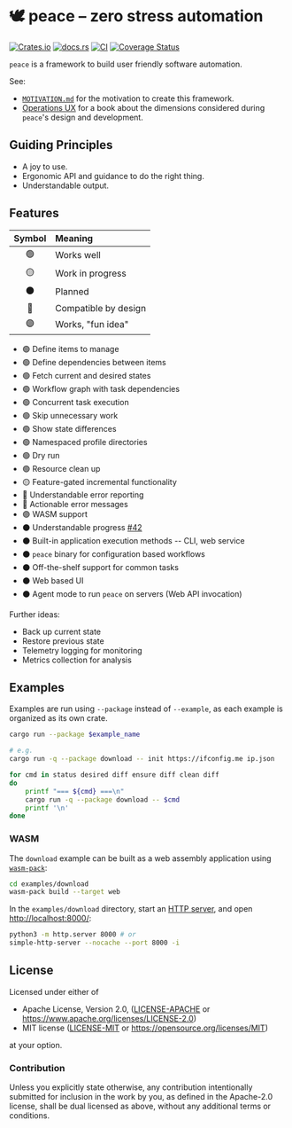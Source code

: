 # 🕊️ peace &ndash; zero stress automation

[![Crates.io](https://img.shields.io/crates/v/peace.svg)](https://crates.io/crates/peace)
[![docs.rs](https://img.shields.io/docsrs/peace)](https://docs.rs/peace)
[![CI](https://github.com/azriel91/peace/workflows/CI/badge.svg)](https://github.com/azriel91/peace/actions/workflows/ci.yml)
[![Coverage Status](https://codecov.io/gh/azriel91/peace/branch/main/graph/badge.svg)](https://codecov.io/gh/azriel91/peace)

`peace` is a framework to build user friendly software automation.

See:

* [`MOTIVATION.md`](MOTIVATION.md) for the motivation to create this framework.
* [Operations UX](https://azriel.im/ops_ux/) for a book about the dimensions considered during `peace`'s design and development.


## Guiding Principles

* A joy to use.
* Ergonomic API and guidance to do the right thing.
* Understandable output.


## Features

| Symbol | Meaning              |
|:------:|:---------------------|
|   🟢   | Works well           |
|   🟡   | Work in progress     |
|   ⚫   | Planned              |
|   🔵   | Compatible by design |
|   🟣   | Works, "fun idea"    |

* 🟢 Define items to manage
* 🟢 Define dependencies between items
* 🟢 Fetch current and desired states
* 🟢 Workflow graph with task dependencies
* 🟢 Concurrent task execution
* 🟢 Skip unnecessary work
* 🟢 Show state differences
* 🟢 Namespaced profile directories
* 🟢 Dry run
* 🟢 Resource clean up
* 🟡 Feature-gated incremental functionality
* 🔵 Understandable error reporting
* 🔵 Actionable error messages
* 🟣 WASM support
* ⚫ Understandable progress [#42]
* ⚫ Built-in application execution methods -- CLI, web service
* ⚫ `peace` binary for configuration based workflows
* ⚫ Off-the-shelf support for common tasks
* ⚫ Web based UI
* ⚫ Agent mode to run `peace` on servers (Web API invocation)

Further ideas:

* Back up current state
* Restore previous state
* Telemetry logging for monitoring
* Metrics collection for analysis


## Examples

Examples are run using `--package` instead of `--example`, as each example is organized as its own crate.

```bash
cargo run --package $example_name

# e.g.
cargo run -q --package download -- init https://ifconfig.me ip.json

for cmd in status desired diff ensure diff clean diff
do
    printf "=== ${cmd} ===\n"
    cargo run -q --package download -- $cmd
    printf '\n'
done
```

### WASM

The `download` example can be built as a web assembly application using [`wasm-pack`]:

```bash
cd examples/download
wasm-pack build --target web
```

In the `examples/download` directory, start an [HTTP server], and open <http://localhost:8000/>:

```bash
python3 -m http.server 8000 # or
simple-http-server --nocache --port 8000 -i
```


## License

Licensed under either of

* Apache License, Version 2.0, ([LICENSE-APACHE](LICENSE-APACHE) or https://www.apache.org/licenses/LICENSE-2.0)
* MIT license ([LICENSE-MIT](LICENSE-MIT) or https://opensource.org/licenses/MIT)

at your option.


### Contribution

Unless you explicitly state otherwise, any contribution intentionally submitted for inclusion in the work by you, as defined in the Apache-2.0 license, shall be dual licensed as above, without any additional terms or conditions.


[#42]: https://github.com/azriel91/peace/issues/42
[`wasm-pack`]: https://rustwasm.github.io/
[HTTP server]: https://crates.io/crates/simple-http-server
